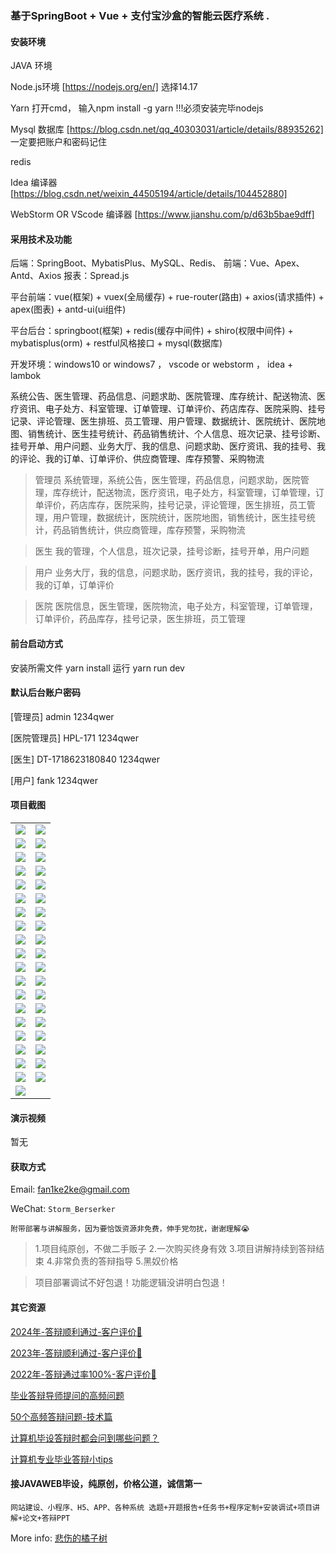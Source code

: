 ### 基于SpringBoot + Vue + 支付宝沙盒的智能云医疗系统 .

#### 安装环境

JAVA 环境 

Node.js环境 [https://nodejs.org/en/] 选择14.17

Yarn 打开cmd， 输入npm install -g yarn !!!必须安装完毕nodejs

Mysql 数据库 [https://blog.csdn.net/qq_40303031/article/details/88935262] 一定要把账户和密码记住

redis

Idea 编译器 [https://blog.csdn.net/weixin_44505194/article/details/104452880]

WebStorm OR VScode 编译器 [https://www.jianshu.com/p/d63b5bae9dff]

#### 采用技术及功能

后端：SpringBoot、MybatisPlus、MySQL、Redis、
前端：Vue、Apex、Antd、Axios
报表：Spread.js

平台前端：vue(框架) + vuex(全局缓存) + rue-router(路由) + axios(请求插件) + apex(图表)  + antd-ui(ui组件)

平台后台：springboot(框架) + redis(缓存中间件) + shiro(权限中间件) + mybatisplus(orm) + restful风格接口 + mysql(数据库)

开发环境：windows10 or windows7 ， vscode or webstorm ， idea + lambok

系统公告、医生管理、药品信息、问题求助、医院管理、库存统计、配送物流、医疗资讯、电子处方、科室管理、订单管理、订单评价、药店库存、医院采购、挂号记录、评论管理、医生排班、员工管理、用户管理、数据统计、医院统计、医院地图、销售统计、医生挂号统计、药品销售统计、个人信息、班次记录、挂号诊断、挂号开单、用户问题、业务大厅、我的信息、问题求助、医疗资讯、我的挂号、我的评论、我的订单、订单评价、供应商管理、库存预警、采购物流

> 管理员
系统管理，系统公告，医生管理，药品信息，问题求助，医院管理，库存统计，配送物流，医疗资讯，电子处方，科室管理，订单管理，订单评价，药店库存，医院采购，挂号记录，评论管理，医生排班，员工管理，用户管理，数据统计，医院统计，医院地图，销售统计，医生挂号统计，药品销售统计，供应商管理，库存预警，采购物流

> 医生
我的管理，个人信息，班次记录，挂号诊断，挂号开单，用户问题

> 用户
业务大厅，我的信息，问题求助，医疗资讯，我的挂号，我的评论，我的订单，订单评价

> 医院
医院信息，医生管理，医院物流，电子处方，科室管理，订单管理，订单评价，药品库存，挂号记录，医生排班，员工管理

#### 前台启动方式
安装所需文件 yarn install 
运行 yarn run dev

#### 默认后台账户密码
[管理员]
admin
1234qwer

[医院管理员]
HPL-171
1234qwer

[医生]
DT-1718623180840
1234qwer

[用户]
fank
1234qwer
#### 项目截图

|  |  |
|---------------------|---------------------|
| ![](https://fank-bucket-oss.oss-cn-beijing.aliyuncs.com/img/1722768645400.png) | ![](https://fank-bucket-oss.oss-cn-beijing.aliyuncs.com/img/1722771446127.png) |
| ![](https://fank-bucket-oss.oss-cn-beijing.aliyuncs.com/img/1722768629465.png) | ![](https://fank-bucket-oss.oss-cn-beijing.aliyuncs.com/img/1722771410887.png) |
| ![](https://fank-bucket-oss.oss-cn-beijing.aliyuncs.com/img/1722768609713.png) | ![](https://fank-bucket-oss.oss-cn-beijing.aliyuncs.com/img/1722771375833.png) |
| ![](https://fank-bucket-oss.oss-cn-beijing.aliyuncs.com/img/1722768594332.png) | ![](https://fank-bucket-oss.oss-cn-beijing.aliyuncs.com/img/1722771357456.png) |
| ![](https://fank-bucket-oss.oss-cn-beijing.aliyuncs.com/img/1722768539173.png) | ![](https://fank-bucket-oss.oss-cn-beijing.aliyuncs.com/img/1722771314077.png) |
| ![](https://fank-bucket-oss.oss-cn-beijing.aliyuncs.com/img/1722768393232.png) | ![](https://fank-bucket-oss.oss-cn-beijing.aliyuncs.com/img/1722771289913.png) |
| ![](https://fank-bucket-oss.oss-cn-beijing.aliyuncs.com/img/1722768372697.png) | ![](https://fank-bucket-oss.oss-cn-beijing.aliyuncs.com/img/1722771266006.png) |
| ![](https://fank-bucket-oss.oss-cn-beijing.aliyuncs.com/img/1722768341085.png) | ![](https://fank-bucket-oss.oss-cn-beijing.aliyuncs.com/img/1722771250387.png) |
| ![](https://fank-bucket-oss.oss-cn-beijing.aliyuncs.com/img/1722768305387.png) | ![](https://fank-bucket-oss.oss-cn-beijing.aliyuncs.com/img/1722771150827.png) |
| ![](https://fank-bucket-oss.oss-cn-beijing.aliyuncs.com/img/1722768181670.png) | ![](https://fank-bucket-oss.oss-cn-beijing.aliyuncs.com/img/1722771124663.png) |
| ![](https://fank-bucket-oss.oss-cn-beijing.aliyuncs.com/img/1722768112357.png) | ![](https://fank-bucket-oss.oss-cn-beijing.aliyuncs.com/img/1722771095965.png) |
| ![](https://fank-bucket-oss.oss-cn-beijing.aliyuncs.com/img/1722771664904.png) | ![](https://fank-bucket-oss.oss-cn-beijing.aliyuncs.com/img/1722770888428.png) |
| ![](https://fank-bucket-oss.oss-cn-beijing.aliyuncs.com/img/1722771608112.png) | ![](https://fank-bucket-oss.oss-cn-beijing.aliyuncs.com/img/1722770872679.png) |
| ![](https://fank-bucket-oss.oss-cn-beijing.aliyuncs.com/img/1722771595929.png) | ![](https://fank-bucket-oss.oss-cn-beijing.aliyuncs.com/img/1722770851738.png) |
| ![](https://fank-bucket-oss.oss-cn-beijing.aliyuncs.com/img/1722771556391.png) | ![](https://fank-bucket-oss.oss-cn-beijing.aliyuncs.com/img/1722770835866.png) |
| ![](https://fank-bucket-oss.oss-cn-beijing.aliyuncs.com/img/1722771533528.png) | ![](https://fank-bucket-oss.oss-cn-beijing.aliyuncs.com/img/1722770819063.png) |
| ![](https://fank-bucket-oss.oss-cn-beijing.aliyuncs.com/img/1722771512468.png) | ![](https://fank-bucket-oss.oss-cn-beijing.aliyuncs.com/img/1722770787834.png) |
| ![](https://fank-bucket-oss.oss-cn-beijing.aliyuncs.com/img/1722771491291.png) | ![](https://fank-bucket-oss.oss-cn-beijing.aliyuncs.com/img/1722770763218.png) |
| ![](https://fank-bucket-oss.oss-cn-beijing.aliyuncs.com/img/1722771479824.png) | ![](https://fank-bucket-oss.oss-cn-beijing.aliyuncs.com/img/1722768676563.png) |
| ![](https://fank-bucket-oss.oss-cn-beijing.aliyuncs.com/img/1722771461228.png) | 


#### 演示视频

暂无

#### 获取方式

Email: fan1ke2ke@gmail.com

WeChat: `Storm_Berserker`

`附带部署与讲解服务，因为要恰饭资源非免费，伸手党勿扰，谢谢理解😭`

> 1.项目纯原创，不做二手贩子 2.一次购买终身有效 3.项目讲解持续到答辩结束 4.非常负责的答辩指导 5.黑奴价格

> 项目部署调试不好包退！功能逻辑没讲明白包退！

#### 其它资源

[2024年-答辩顺利通过-客户评价👻](https://berserker287.github.io/2024/06/06/2024%E5%B9%B4%E7%AD%94%E8%BE%A9%E9%A1%BA%E5%88%A9%E9%80%9A%E8%BF%87/)

[2023年-答辩顺利通过-客户评价🐢](https://berserker287.github.io/2023/06/14/2023%E5%B9%B4%E7%AD%94%E8%BE%A9%E9%A1%BA%E5%88%A9%E9%80%9A%E8%BF%87/)

[2022年-答辩通过率100%-客户评价🐣](https://berserker287.github.io/2022/05/25/%E9%A1%B9%E7%9B%AE%E4%BA%A4%E6%98%93%E8%AE%B0%E5%BD%95/)

[毕业答辩导师提问的高频问题](https://berserker287.github.io/2023/06/13/%E6%AF%95%E4%B8%9A%E7%AD%94%E8%BE%A9%E5%AF%BC%E5%B8%88%E6%8F%90%E9%97%AE%E7%9A%84%E9%AB%98%E9%A2%91%E9%97%AE%E9%A2%98/)

[50个高频答辩问题-技术篇](https://berserker287.github.io/2023/06/13/50%E4%B8%AA%E9%AB%98%E9%A2%91%E7%AD%94%E8%BE%A9%E9%97%AE%E9%A2%98-%E6%8A%80%E6%9C%AF%E7%AF%87/)

[计算机毕设答辩时都会问到哪些问题？](https://www.zhihu.com/question/31020988)

[计算机专业毕业答辩小tips](https://zhuanlan.zhihu.com/p/145911029)

#### 接JAVAWEB毕设，纯原创，价格公道，诚信第一

`网站建设、小程序、H5、APP、各种系统 选题+开题报告+任务书+程序定制+安装调试+项目讲解+论文+答辩PPT`

More info: [悲伤的橘子树](https://berserker287.github.io/)
